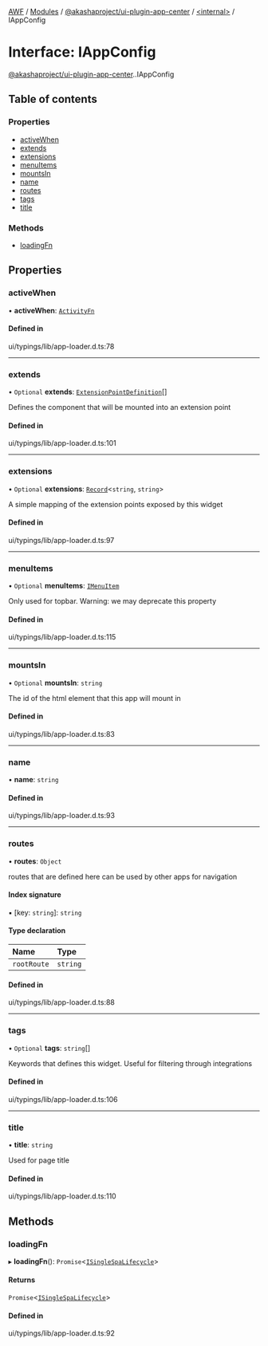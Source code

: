 [AWF](../README.md) / [Modules](../modules.md) / [@akashaproject/ui-plugin-app-center](../modules/akashaproject_ui_plugin_app_center.md) / [<internal\>](../modules/akashaproject_ui_plugin_app_center._internal_.md) / IAppConfig

# Interface: IAppConfig

[@akashaproject/ui-plugin-app-center](../modules/akashaproject_ui_plugin_app_center.md).[<internal>](../modules/akashaproject_ui_plugin_app_center._internal_.md).IAppConfig

## Table of contents

### Properties

- [activeWhen](akashaproject_ui_plugin_app_center._internal_.IAppConfig.md#activewhen)
- [extends](akashaproject_ui_plugin_app_center._internal_.IAppConfig.md#extends)
- [extensions](akashaproject_ui_plugin_app_center._internal_.IAppConfig.md#extensions)
- [menuItems](akashaproject_ui_plugin_app_center._internal_.IAppConfig.md#menuitems)
- [mountsIn](akashaproject_ui_plugin_app_center._internal_.IAppConfig.md#mountsin)
- [name](akashaproject_ui_plugin_app_center._internal_.IAppConfig.md#name)
- [routes](akashaproject_ui_plugin_app_center._internal_.IAppConfig.md#routes)
- [tags](akashaproject_ui_plugin_app_center._internal_.IAppConfig.md#tags)
- [title](akashaproject_ui_plugin_app_center._internal_.IAppConfig.md#title)

### Methods

- [loadingFn](akashaproject_ui_plugin_app_center._internal_.IAppConfig.md#loadingfn)

## Properties

### activeWhen

• **activeWhen**: [`ActivityFn`](../modules/akashaproject_ui_plugin_app_center._internal_.md#activityfn)

#### Defined in

ui/typings/lib/app-loader.d.ts:78

___

### extends

• `Optional` **extends**: [`ExtensionPointDefinition`](akashaproject_ui_plugin_app_center._internal_.ExtensionPointDefinition.md)[]

Defines the component that will be mounted into an extension point

#### Defined in

ui/typings/lib/app-loader.d.ts:101

___

### extensions

• `Optional` **extensions**: [`Record`](../modules/akashaproject_ui_plugin_app_center._internal_.md#record)<`string`, `string`\>

A simple mapping of the extension points exposed by this widget

#### Defined in

ui/typings/lib/app-loader.d.ts:97

___

### menuItems

• `Optional` **menuItems**: [`IMenuItem`](akashaproject_ui_plugin_app_center._internal_.IMenuItem.md)

Only used for topbar.
Warning: we may deprecate this property

#### Defined in

ui/typings/lib/app-loader.d.ts:115

___

### mountsIn

• `Optional` **mountsIn**: `string`

The id of the html element
that this app will mount in

#### Defined in

ui/typings/lib/app-loader.d.ts:83

___

### name

• **name**: `string`

#### Defined in

ui/typings/lib/app-loader.d.ts:93

___

### routes

• **routes**: `Object`

routes that are defined here can be used
by other apps for navigation

#### Index signature

▪ [key: `string`]: `string`

#### Type declaration

| Name | Type |
| :------ | :------ |
| `rootRoute` | `string` |

#### Defined in

ui/typings/lib/app-loader.d.ts:88

___

### tags

• `Optional` **tags**: `string`[]

Keywords that defines this widget.
Useful for filtering through integrations

#### Defined in

ui/typings/lib/app-loader.d.ts:106

___

### title

• **title**: `string`

Used for page title

#### Defined in

ui/typings/lib/app-loader.d.ts:110

## Methods

### loadingFn

▸ **loadingFn**(): `Promise`<[`ISingleSpaLifecycle`](akashaproject_ui_plugin_app_center._internal_.ISingleSpaLifecycle.md)\>

#### Returns

`Promise`<[`ISingleSpaLifecycle`](akashaproject_ui_plugin_app_center._internal_.ISingleSpaLifecycle.md)\>

#### Defined in

ui/typings/lib/app-loader.d.ts:92
